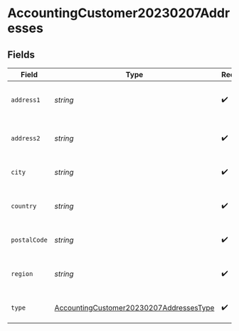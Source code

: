 # AccountingCustomer20230207Addresses


## Fields

| Field                                                                                                     | Type                                                                                                      | Required                                                                                                  | Description                                                                                               |
| --------------------------------------------------------------------------------------------------------- | --------------------------------------------------------------------------------------------------------- | --------------------------------------------------------------------------------------------------------- | --------------------------------------------------------------------------------------------------------- |
| `address1`                                                                                                | *string*                                                                                                  | :heavy_check_mark:                                                                                        | The first address line of the address.                                                                    |
| `address2`                                                                                                | *string*                                                                                                  | :heavy_check_mark:                                                                                        | The second address line of the address.                                                                   |
| `city`                                                                                                    | *string*                                                                                                  | :heavy_check_mark:                                                                                        | The city of the address.                                                                                  |
| `country`                                                                                                 | *string*                                                                                                  | :heavy_check_mark:                                                                                        | The country of the address.                                                                               |
| `postalCode`                                                                                              | *string*                                                                                                  | :heavy_check_mark:                                                                                        | The postal code of the address.                                                                           |
| `region`                                                                                                  | *string*                                                                                                  | :heavy_check_mark:                                                                                        | The region or state of the address.                                                                       |
| `type`                                                                                                    | [AccountingCustomer20230207AddressesType](../../models/shared/accountingcustomer20230207addressestype.md) | :heavy_check_mark:                                                                                        | The type of the address.                                                                                  |